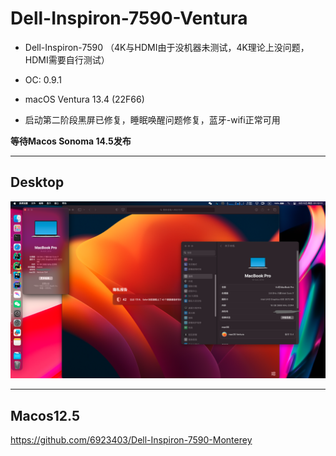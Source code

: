 # Dell-Inspiron-7590-Ventura

- Dell-Inspiron-7590 （4K与HDMI由于没机器未测试，4K理论上没问题，HDMI需要自行测试）
 
- OC: 0.9.1
 
- macOS Ventura 13.4 (22F66)
 
- 启动第二阶段黑屏已修复，睡眠唤醒问题修复，蓝牙-wifi正常可用

**等待Macos Sonoma 14.5发布**

---

## Desktop

![dk](./img/dk.png)

---

## Macos12.5 

https://github.com/6923403/Dell-Inspiron-7590-Monterey
